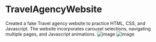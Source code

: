 # TravelAgencyWebsite
Created a fake Travel agency website to practice HTML, CSS, and Javascript. The website incorporates carousel selections, navigating multiple pages, and Javascript animations.
![image](https://github.com/mikenguyen00/TravelAgencyWebsite/assets/85469946/5dd2d2c7-07e5-4052-bb49-4105ba3694a2)
![image](https://github.com/mikenguyen00/TravelAgencyWebsite/assets/85469946/9dace9d5-be7d-4876-a522-46d60fad3c24)


